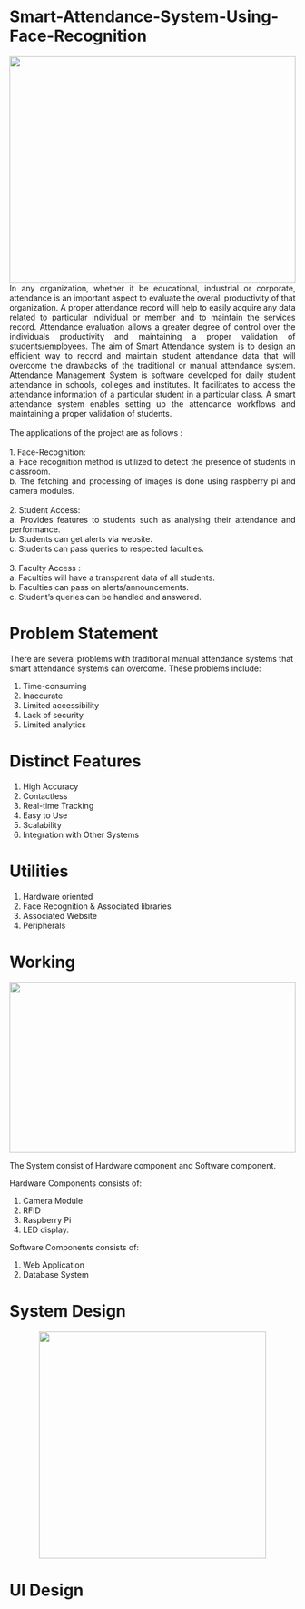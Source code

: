 # Smart-Attendance-System-Using-Face-Recognition

<div align="justify">
<div>
 <img src="https://github.com/user-attachments/assets/4a5069f1-615d-45a7-8140-49a36b5dc57b" width="100%" height="400px">
</div>
In any organization, whether it be educational, industrial or corporate, attendance is an important aspect to evaluate the overall productivity of that organization. A proper attendance record will help to easily acquire any data related to particular individual or member and to maintain the services record. Attendance evaluation allows a greater degree of control over the individuals productivity and maintaining a proper validation of students/employees. The aim of Smart Attendance system is to design an efficient way to record and maintain student attendance data that will overcome the drawbacks of the traditional or manual attendance system. Attendance Management System is software developed for daily student attendance in schools, colleges and institutes. It facilitates to access the attendance information of a particular student in a particular class. A smart attendance system enables setting up the attendance workflows and maintaining a proper validation of students.
<br><br>
The applications of the project are as follows :<br><br>
1. Face-Recognition:<br>
 a. Face recognition method is utilized to detect the presence of students in classroom.<br>
 b. The fetching and processing of images is done using raspberry pi and camera modules.<br><br>
2. Student Access:<br>
 a. Provides features to students such as analysing their attendance and performance.<br>
 b. Students can get alerts via website.<br>
 c. Students can pass queries to respected faculties.<br><br>
3. Faculty Access :<br>
 a. Faculties will have a transparent data of all students.<br>
 b. Faculties can pass on alerts/announcements.<br>
 c. Student’s queries can be handled and answered.<br>
</div>

# Problem Statement
There are several problems with traditional manual attendance systems that smart attendance systems can overcome. These problems include:<br>
1. Time-consuming
2. Inaccurate
3. Limited accessibility
4. Lack of security
5. Limited analytics

# Distinct Features
1. High Accuracy
2. Contactless
3. Real-time Tracking
4. Easy to Use
5. Scalability
6. Integration with Other Systems

# Utilities
1. Hardware oriented
2. Face Recognition & Associated libraries
3. Associated Website
4. Peripherals

# Working
<p align="center">
 <img src="https://github.com/user-attachments/assets/3aa01f2a-a7e1-4b85-8c69-18c1f170f073" width="100%" height="300px">
</p>
The System consist of Hardware component and Software component.<br>

Hardware Components consists of:
1. Camera Module
2. RFID
3. Raspberry Pi 
4. LED display.  

Software Components consists of:
1. Web Application
2. Database System

# System Design
<p align="center">
 <img src="https://github.com/user-attachments/assets/9e4ccde9-d9bb-429e-95d7-5753700750b5" height="400px">
</p>

# UI Design
















